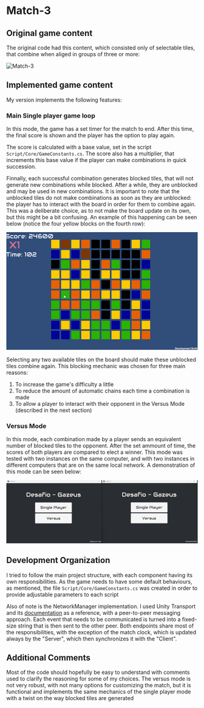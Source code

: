 # Match-3

## Original game content

The original code had this content, which consisted only of selectable tiles, that combine when aliged in groups of three or more:

![Match-3](/Match3.png?raw=true "Match-3")

## Implemented game content

My version implements the following features:

### Main Single player game loop

In this mode, the game has a set timer for the match to end. After this time, the final score is shown and the player has the option to play again.

The score is calculated with a base value, set in the script ```Script/Core/GameConstants.cs```. The score also has a multiplier, that increments this base value if the player can make combinations in quick succession.

Finnally, each successful combination generates blocked tiles, that will not generate new combinations while blocked. After a while, they are unblocked and may be used in new combinations. It is important to note that the unblocked
tiles do not make combinations as soon as they are unblocked: the player has to interact with the board in order for them to combine again. This was a deliberate choice, as to not make the board update on its own, but this might be a bit confusing. An example of this happening can be seen below (notice the four yellow blocks on the fourth row):

![Unblocking tiles](/Doc/UnblockingTiles.gif?raw=true "Unblocking tiles")

Selecting any two available tiles on the board should make these unblocked tiles combine again.
This blocking mechanic was chosen for three main reasons: 
1. To increase the game's difficulty a little 
2. To reduce the amount of automatic chains each time a combination is made
3. To allow a player to interact with their opponent in the Versus Mode (described in the next section)

### Versus Mode

In this mode, each combination made by a player sends an equivalent number of blocked tiles to the opponent. After the set ammount of time, the scores of both players are compared to elect a winner. This mode was tested with two instances on the same computer, and with two instances in different computers that are on the same local network. A demonstration of this mode can be seen below:

![Versus Mode](/Doc/VersusMode.gif?raw=true "Versus Mode")

## Development Organization

I tried to follow the main project structure, with each component having its own responsibilities. As the game needs to have some default behaviours, as mentioned, the file ```Script/Core/GameConstants.cs``` was created in order to provide adjustable parameters to each script

Also of note is the NetworkManager implementation. I used Unity Transport and its [documentation](https://docs.unity3d.com/Packages/com.unity.transport@2.5/manual/client-server-simple.html) as a reference, with a peer-to-peer messaging approach. Each event that needs to be communicated is turned into a fixed-size string that is then sent to the other peer. Both endpoints share most of the responsibilities, with the exception of the match clock, which is updated always by the "Server", which then synchronizes it with the "Client".

## Additional Comments

Most of the code should hopefully be easy to understand with comments used to clarify the reasoning for some of my choices. The versus mode is not very robust, with not many options for customizing the match, but it is functional and implements the same mechanics of the single player mode with a twist on the way blocked tiles are generated